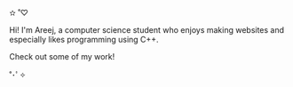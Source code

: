 ✫ ˚♡

Hi! I'm Areej, a computer science student who enjoys making websites and especially likes programming using C++.

Check out some of my work!

˚･ﾟ✧
<!---
ughareej/ughareej is a ✨ special ✨ repository because its `README.md` (this file) appears on your GitHub profile.
You can click the Preview link to take a look at your changes.
--->
